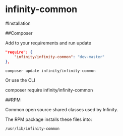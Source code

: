 infinity-common
===============

#Installation

##Composer

Add to your requirements and run update

```json
"require": {
    "infinity/infinity-common": "dev-master"
},
```
```bash
composer update infinity/infinity-common
```


Or use the CLI

composer require infinity/infinity-common

##RPM

Common open source shared classes used by Infinity.

The RPM package installs these files into:

    /usr/lib/infinity-common

